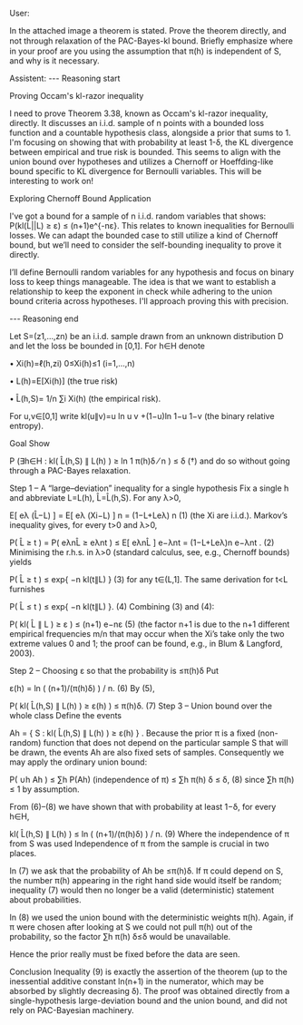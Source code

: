 User:

In the attached image a theorem is stated. Prove the theorem directly, and not through relaxation of the PAC-Bayes-kl bound. Brieﬂy emphasize where in your proof are you using the assumption that π(h) is independent of S, and why is it necessary.

Assistent:
--- Reasoning start

Proving Occam's kl-razor inequality

I need to prove Theorem 3.38, known as Occam's kl-razor inequality, directly. It discusses an i.i.d. sample of n points with a bounded loss function and a countable hypothesis class, alongside a prior that sums to 1. I'm focusing on showing that with probability at least 1-δ, the KL divergence between empirical and true risk is bounded. This seems to align with the union bound over hypotheses and utilizes a Chernoff or Hoeffding-like bound specific to KL divergence for Bernoulli variables. This will be interesting to work on!

Exploring Chernoff Bound Application

I've got a bound for a sample of n i.i.d. random variables that shows: P(kl(Ĺ||L) ≥ ε) ≤ (n+1)e^{-nε}. This relates to known inequalities for Bernoulli losses. We can adapt the bounded case to still utilize a kind of Chernoff bound, but we’ll need to consider the self-bounding inequality to prove it directly.

I’ll define Bernoulli random variables for any hypothesis and focus on binary loss to keep things manageable. The idea is that we want to establish a relationship to keep the exponent in check while adhering to the union bound criteria across hypotheses. I'll approach proving this with precision.

--- Reasoning end

Let S=(z1,…,zn) be an i.i.d. sample drawn from an unknown distribution D
and let the loss be bounded in [0,1].
For h∈H denote

• Xi(h)=ℓ(h,zi)                                  0≤Xi(h)≤1   (i=1,…,n)

• L(h)=E[Xi(h)]                                   (the true risk)

• L̂(h,S)= 1/n ∑i Xi(h)                           (the empirical risk).

For u,v∈[0,1] write
kl(u∥v)=u ln u v +(1−u)ln 1−u 1−v
(the binary relative entropy).

Goal
Show

   P (∃h∈H : kl( L̂(h,S) ∥ L(h) ) ≥ ln 1 π(h)δ ⁄ n ) ≤ δ             (†)
and do so without going through a PAC-Bayes relaxation.

Step 1 – A “large–deviation” inequality for a single hypothesis
Fix a single h and abbreviate L=L(h), L̂=L̂(h,S).
For any λ>0,

   E[ eλ (L̂−L) ]  =   E[ eλ (Xi−L) ] n
                  =   (1−L+Leλ) n                        (1)
(the Xi are i.i.d.).
Markov’s inequality gives, for every t>0 and λ>0,

   P( L̂ ≥ t ) = P( eλnL̂ ≥ eλnt )
                   ≤ E[ eλnL̂ ] e−λnt
                   = (1−L+Leλ)n e−λnt .             (2)
Minimising the r.h.s. in λ>0 (standard calculus, see, e.g.,
Chernoff bounds) yields

   P( L̂ ≥ t ) ≤ exp{ −n kl(t∥L) }                 (3)
for any t∈(L,1].
The same derivation for t<L furnishes

   P( L̂ ≤ t ) ≤ exp{ −n kl(t∥L) }.                (4)
Combining (3) and (4):

   P( kl( L̂ ∥ L ) ≥ ε ) ≤ (n+1) e−nε             (5)
(the factor n+1 is due to the n+1 different empirical
frequencies m/n that may occur when the Xi’s take only the two
extreme values 0 and 1; the proof can be found, e.g., in
Blum & Langford, 2003).

Step 2 – Choosing ε so that the probability is ≤π(h)δ
Put

   ε(h) = ln ( (n+1)/(π(h)δ) ) / n.               (6)
By (5),

   P( kl( L̂(h,S) ∥ L(h) ) ≥ ε(h) ) ≤ π(h)δ.      (7)
Step 3 – Union bound over the whole class
Define the events

   Ah = { S : kl( L̂(h,S) ∥ L(h) ) ≥ ε(h) } .
Because the prior π is a fixed (non-random) function that
does not depend on the particular sample S that will be drawn, the
events Ah are also fixed sets of samples.  Consequently we may
apply the ordinary union bound:

   P( ∪h Ah ) ≤ ∑h P(Ah)                          (independence of π)
              ≤ ∑h π(h) δ
              ≤ δ,                                (8)
since ∑h π(h) ≤ 1 by assumption.

From (6)–(8) we have shown that with probability at least 1−δ,
for every h∈H,

   kl( L̂(h,S) ∥ L(h) ) ≤ ln ( (n+1)/(π(h)δ) ) / n.   (9)
Where the independence of π from S was used
Independence of π from the sample is crucial in two places.

In (7) we ask that the probability of Ah be ≤π(h)δ.
If π could depend on S, the number π(h) appearing in the right
hand side would itself be random; inequality (7) would then no
longer be a valid (deterministic) statement about probabilities.

In (8) we used the union bound with the
deterministic weights π(h).  Again, if π were chosen after
looking at S we could not pull π(h) out of the probability,
so the factor ∑h π(h) δ≤δ would be unavailable.

Hence the prior really must be fixed before the data are
seen.

Conclusion
Inequality (9) is exactly the assertion of the theorem (up to the
inessential additive constant ln(n+1) in the numerator, which may be
absorbed by slightly decreasing δ).  The proof was obtained directly
from a single-hypothesis large-deviation bound and the union bound,
and did not rely on PAC-Bayesian machinery.